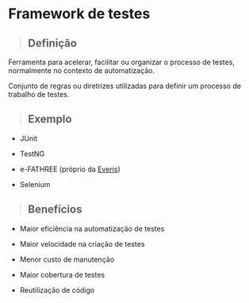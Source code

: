 # Framework de testes

> ## **Definição**

Ferramenta para acelerar, facilitar ou organizar o processo de testes, normalmente no contexto de automatização.

Conjunto de regras ou diretrizes utilizadas para definir um processo de trabalho de testes.

> ## **Exemplo**

* JUnit

* TestNG

* e-FATHREE (próprio da [Everis](https://www.everis.com/brazil/pt-br/about-us-brazil))

* Selenium

> ## **Benefícios**

* Maior eficiência na automatização de testes

* Maior velocidade na criação de testes

* Menor custo de manutenção

* Maior cobertura de testes

* Reutilização de código